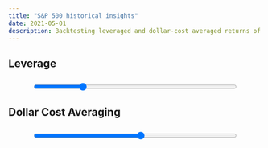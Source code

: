 ```yaml
---
title: "S&P 500 historical insights"
date: 2021-05-01
description: Backtesting leveraged and dollar-cost averaged returns of the S&P 500
---
```


<script type="text/javascript" src="assets/apexcharts.min.js"></script>
<script type="text/javascript" src="assets/sp.js"></script>
<h2>Leverage</h2>
<div id="lev"></div>
<input style="display: block; margin: 2em auto; width: 80%; border: none" type="range" value="300" min="30" max="1200" step="1" oninput="l.updateSeries(leverage(this.value))">
<h2>Dollar Cost Averaging</h2>
<div id="dca"></div>
<input style="display: block; margin: 2em auto; width: 80%;" type="range" value="50" min="5" max="90" step="1" oninput="d.updateOptions({series: dca(this.value), title: {text: 'Returns after ' + this.value + ' years invested'}})">

<script type="text/javascript">
const divgrowth = sp.map(item => (1 + item.Dividend / item.SP500) ** (1 / 12)).reduce((a, b) => a.concat(a[a.length - 1] * b), [1]);
const total_return = sp.map((item, i, arr) => ({date: item.Date, index: item.SP500 * divgrowth[i], rate: (1 + item["Long Interest Rate"] / 100) ** (1 / 12) - 1})).map((item, i, arr) => Object.assign(item, {change: item.index / (arr[i - 1] || item).index - 1}));

const leverage = months => {
  const data = total_return.slice(-months - 1);
  const lev = lev => data.slice(1).map(item => 1 + lev * (item.change - item.rate) + item.rate).reduce((a, b) => a.concat(a[a.length - 1] * b), [1]).map((item, i, arr) => ({x: data[i].date, y: item}));

  return [1, 2, 3, 4].map(i => ({name: i + 'x leveraged', data: lev(i)}));
}

const dca = years => {
  const smooth = months => {
    const average = [];
    for (var i = 99 * 12; i < total_return.length; i++) {
      const sell = total_return.slice(i - months, i).map(item => item.index).reduce((a, b) => a + b) / months;
      const buy = total_return.slice(i - years*12, i - years*12 + months).map(item => item.index).reduce((a, b) => a + b) / months;
      average.push({x: total_return[i].date, y: sell / buy});
    }
    return average;
  };

  return [1, 12, 24, 48].map(i => ({name: i + ' month average', data: smooth(i)}));
}

const draw = (series, title, id) => {
  chart = new ApexCharts(document.querySelector(id), {
    series: series,
    chart: {
      height: 600,
      id: 'main',
      type: 'line',
      zoom: { enabled: false },
      animations: { enabled: false }
    },
    title: { text: title },
    stroke: { width: 3 },
    xaxis: { tickAmount: 20 },
    yaxis: { decimalsInFloat: 2 }
  });
  return chart;
}

l = draw(leverage(25*12), 'S&P 500 Monthly Total Return', '#lev');
d = draw(dca(50), 'Returns after 50 years invested', '#dca');

l.render();
d.render()
</script>